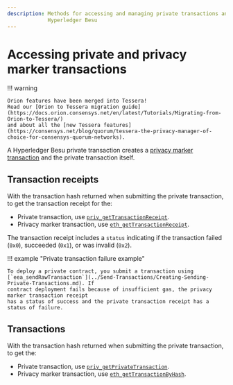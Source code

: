 ```yaml
---
description: Methods for accessing and managing private transactions and privacy groups in
             Hyperledger Besu
---
```


# Accessing private and privacy marker transactions

!!! warning

    Orion features have been merged into Tessera!
    Read our [Orion to Tessera migration guide](https://docs.orion.consensys.net/en/latest/Tutorials/Migrating-from-Orion-to-Tessera/)
    and about all the [new Tessera features](https://consensys.net/blog/quorum/tessera-the-privacy-manager-of-choice-for-consensys-quorum-networks).

A Hyperledger Besu private transaction creates a
[privacy marker transaction](../../concepts/privacy/private-transactions/processing.md) and
the private transaction itself.

## Transaction receipts

With the transaction hash returned when submitting the private transaction, to get the transaction
receipt for the:

* Private transaction, use
  [`priv_getTransactionReceipt`](../../../reference/api/index.md#priv_gettransactionreceipt).
* Privacy marker transaction, use
  [`eth_getTransactionReceipt`](../../../reference/api/index.md#eth_gettransactionreceipt).

The transaction receipt includes a `status` indicating if the transaction failed (`0x0`), succeeded (`0x1`), or
was invalid (`0x2`).

!!! example "Private transaction failure example"

    To deploy a private contract, you submit a transaction using
    [`eea_sendRawTransaction`](../Send-Transactions/Creating-Sending-Private-Transactions.md). If
    contract deployment fails because of insufficient gas, the privacy marker transaction receipt
    has a status of success and the private transaction receipt has a status of failure.

## Transactions

With the transaction hash returned when submitting the private transaction, to get the:

* Private transaction, use
  [`priv_getPrivateTransaction`](../../../reference/api/index.md#priv_getprivatetransaction).
* Privacy marker transaction, use
  [`eth_getTransactionByHash`](../../../reference/api/index.md#eth_gettransactionbyhash).
